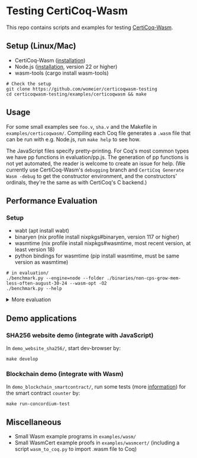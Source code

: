 # Testing CertiCoq-Wasm

This repo contains scripts and examples for testing [CertiCoq-Wasm](https://github.com/womeier/certicoqwasm).

## Setup (Linux/Mac)
- CertiCoq-Wasm ([installation](https://github.com/womeier/certicoqwasm))
- Node.js ([installation](https://nodejs.org/en/download/package-manager), version 22 or higher)
- wasm-tools (cargo install wasm-tools)
```
# Check the setup
git clone https://github.com/womeier/certicoqwasm-testing
cd certicoqwasm-testing/examples/certicoqwasm && make
```

## Usage
For some small examples see `foo.v`, `sha.v` and the Makefile in `examples/certicoqwasm/`.
Compiling each Coq file generates a `.wasm` file that can be run with e.g. Node.js, run `make help` to see how.

The JavaScript files specify pretty-printing. For Coq's most common types we have pp functions in evaluation/pp.js.
The generation of pp functions is not yet automated, the reader is welcome to create an issue for help.
(We currently use CertiCoq-Wasm's `debugging` branch and `CertiCoq Generate Wasm -debug` to get the constructor environment,
and the constructors' ordinals, they're the same as with CertiCoq's C backend.)

## Performance Evaluation
### Setup
- wabt (apt install wabt)
- binaryen (nix profile install nixpkgs#binaryen, version 117 or higher)
- wasmtime (nix profile install nixpkgs#wasmtime, most recent version, at least version 18)
- python bindings for wasmtime (pip install wasmtime, must be same version as wasmtime)

```
# in evaluation/
./benchmark.py --engine=node --folder ./binaries/non-cps-grow-mem-less-often-august-30-24 --wasm-opt -O2
./benchmark.py --help
```
<details>
<summary> More evaluation </summary>
<br>

### Adding new CertiCoq-Wasm binaries for evaluation
1) Create branch in main repo `benchmarks_<NAME>`
1) Create folder with name `<NAME>` in `./evaluation/binaries/`, put binaries in it
3) Insert folder with short description in `./evaluation/benchmark.py`, possibly update program list
4) Then you can run the benchmark as described above.
5) Add the expected result in file in `./evaluation/results`
6) Run the `./evaluation/sanity-checks.py` script.

### Evaluation of other extraction mechanisms
To evaluate the extraction via Rust (more [information](./evaluation/rust_to_wasm/setup.md)), run the following in `evaluation/rust_to_wasm/`:
```
./benchmark.py --folder ./binaries/unchecked_arith/
```
<br>

To evaluate the extraction via OCaml (more [information](./evaluation/ocaml_to_wasm/setup.md)), run the following in `evaluation/ocaml_to_wasm/`:
```
./benchmark.py --folder ./binaries/
```
<br>

To evaluate the extraction via C and emscripten (more [information](./evaluation/c_to_wasm/setup.md)), run the following in `evaluation/c_to_wasm`:
```
./benchmark.py --folder ./binaries/
```

To evaluate the extraction via Malfunction (more [information](./evaluation/malfunction_to_wasm/setup.md)), run the following in `evaluation/malfunction_to_wasm`:
```
./benchmark.py --folder ./binaries/
```
<br>
</details>

## Demo applications
### SHA256 website demo (integrate with JavaScript)
In `demo_website_sha256/`, start dev-browser by:
```
make develop
```

### Blockchain demo (integrate with Wasm)
In `demo_blockchain_smartcontract/`, run some tests (more [information](./demo_blockchain_smartcontract/)) for the smart contract `counter` by:
```
make run-concordium-test
```

## Miscellaneous
- Small Wasm example programs in `examples/wasm/`
- Small WasmCert example proofs in `examples/wasmcert/` (including a script `wasm_to_coq.py` to import .wasm file to Coq)
